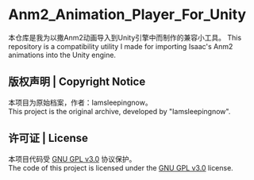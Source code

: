 # Anm2_Animation_Player_For_Unity

本仓库是我为以撒Anm2动画导入到Unity引擎中而制作的兼容小工具。
This repository is a compatibility utility I made for importing Isaac's Anm2 animations into the Unity engine.

## 版权声明 | Copyright Notice

本项目为原始档案，作者：Iamsleepingnow。  
This project is the original archive, developed by "Iamsleepingnow".

## 许可证 | License

本项目代码受 [GNU GPL v3.0](https://www.gnu.org/licenses/gpl-3.0.html) 协议保护。  
The code of this project is licensed under the [GNU GPL v3.0](https://www.gnu.org/licenses/gpl-3.0.html) license.
